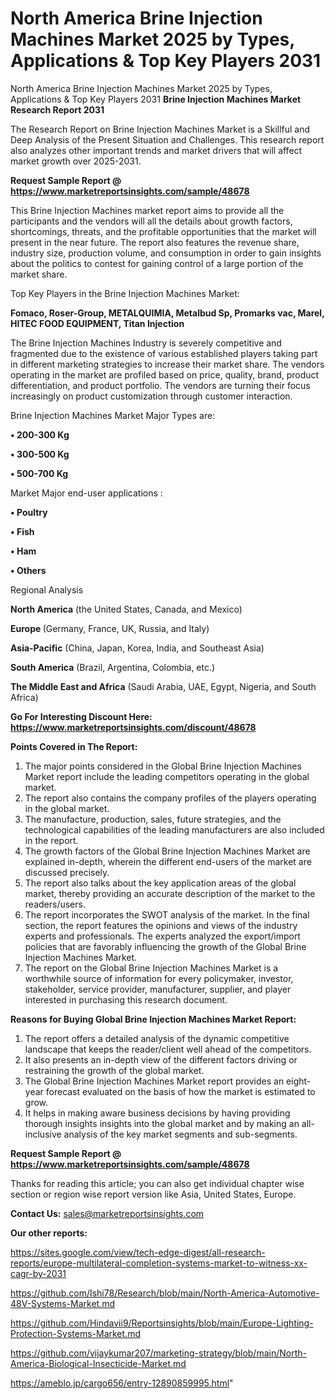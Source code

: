 # North America Brine Injection Machines Market 2025 by Types, Applications & Top Key Players 2031
North America Brine Injection Machines Market 2025 by Types, Applications & Top Key Players 2031
<strong>Brine Injection Machines Market Research Report 2031</strong>

The Research Report on Brine Injection Machines Market is a Skillful and Deep Analysis of the Present Situation and Challenges. This research report also analyzes other important trends and market drivers that will affect market growth over 2025-2031.

<strong>Request Sample Report @ <a href=https://www.marketreportsinsights.com/sample/48678>https://www.marketreportsinsights.com/sample/48678</a></strong>

This Brine Injection Machines market report aims to provide all the participants and the vendors will all the details about growth factors, shortcomings, threats, and the profitable opportunities that the market will present in the near future. The report also features the revenue share, industry size, production volume, and consumption in order to gain insights about the politics to contest for gaining control of a large portion of the market share.

Top Key Players in the Brine Injection Machines Market:

<strong>Fomaco, Roser-Group, METALQUIMIA, Metalbud Sp, Promarks vac, Marel, HITEC FOOD EQUIPMENT, Titan Injection</strong>

The Brine Injection Machines Industry is severely competitive and fragmented due to the existence of various established players taking part in different marketing strategies to increase their market share. The vendors operating in the market are profiled based on price, quality, brand, product differentiation, and product portfolio. The vendors are turning their focus increasingly on product customization through customer interaction.

Brine Injection Machines Market Major Types are:

<strong>•  200-300 Kg

•  300-500 Kg

•  500-700 Kg</strong>

Market Major end-user applications :

<strong>•  Poultry

•  Fish

•  Ham

•  Others</strong>

Regional Analysis

</u><strong><b>North America</b></strong> (the United States, Canada, and Mexico)

<strong><b>Europe </b></strong>(Germany, France, UK, Russia, and Italy)

<strong><b>Asia-Pacific</b></strong> (China, Japan, Korea, India, and Southeast Asia)

<strong><b>South America</b></strong> (Brazil, Argentina, Colombia, etc.)

<strong><b>The Middle East and Africa</b></strong> (Saudi Arabia, UAE, Egypt, Nigeria, and South Africa)

<strong>Go For Interesting Discount Here: <a href=https://www.marketreportsinsights.com/discount/48678>https://www.marketreportsinsights.com/discount/48678</a></strong>

<strong>Points Covered in The Report:</strong>
<ol>
  <li>The major points considered in the Global Brine Injection Machines Market report include the leading competitors operating in the global market.</li>
  <li>The report also contains the company profiles of the players operating in the global market.</li>
  <li>The manufacture, production, sales, future strategies, and the technological capabilities of the leading manufacturers are also included in the report.</li>
  <li>The growth factors of the Global Brine Injection Machines Market are explained in-depth, wherein the different end-users of the market are discussed precisely.</li>
  <li>The report also talks about the key application areas of the global market, thereby providing an accurate description of the market to the readers/users.</li>
  <li>The report incorporates the SWOT analysis of the market. In the final section, the report features the opinions and views of the industry experts and professionals. The experts analyzed the export/import policies that are favorably influencing the growth of the Global Brine Injection Machines Market.</li>
  <li>The report on the Global Brine Injection Machines Market is a worthwhile source of information for every policymaker, investor, stakeholder, service provider, manufacturer, supplier, and player interested in purchasing this research document.</li>
</ol>
<strong>Reasons for Buying Global Brine Injection Machines Market Report:</strong>

<ol>
  <li>The report offers a detailed analysis of the dynamic competitive landscape that keeps the reader/client well ahead of the competitors.</li>
  <li>It also presents an in-depth view of the different factors driving or restraining the growth of the global market.</li>
  <li>The Global Brine Injection Machines Market report provides an eight-year forecast evaluated on the basis of how the market is estimated to grow.</li>
  <li>It helps in making aware business decisions by having providing thorough insights insights into the global market and by making an all-inclusive analysis of the key market segments and sub-segments.</li>
</ol>
<strong>Request Sample Report @ <a href=https://www.marketreportsinsights.com/sample/48678>https://www.marketreportsinsights.com/sample/48678</a></strong>


Thanks for reading this article; you can also get individual chapter wise section or region wise report version like Asia, United States, Europe.

<strong>Contact Us:</strong>
sales@marketreportsinsights.com

<strong>Our other reports:</strong>

<a href=https://sites.google.com/view/tech-edge-digest/all-research-reports/europe-multilateral-completion-systems-market-to-witness-xx-cagr-by-2031>https://sites.google.com/view/tech-edge-digest/all-research-reports/europe-multilateral-completion-systems-market-to-witness-xx-cagr-by-2031</a>

<a href=https://github.com/Ishi78/Research/blob/main/North-America-Automotive-48V-Systems-Market.md>https://github.com/Ishi78/Research/blob/main/North-America-Automotive-48V-Systems-Market.md</a>

<a href=https://github.com/Hindavii9/Reportsinsights/blob/main/Europe-Lighting-Protection-Systems-Market.md>https://github.com/Hindavii9/Reportsinsights/blob/main/Europe-Lighting-Protection-Systems-Market.md</a>

<a href=https://github.com/vijaykumar207/marketing-strategy/blob/main/North-America-Biological-Insecticide-Market.md>https://github.com/vijaykumar207/marketing-strategy/blob/main/North-America-Biological-Insecticide-Market.md</a>

<a href=https://ameblo.jp/cargo656/entry-12890859995.html>https://ameblo.jp/cargo656/entry-12890859995.html</a>"
